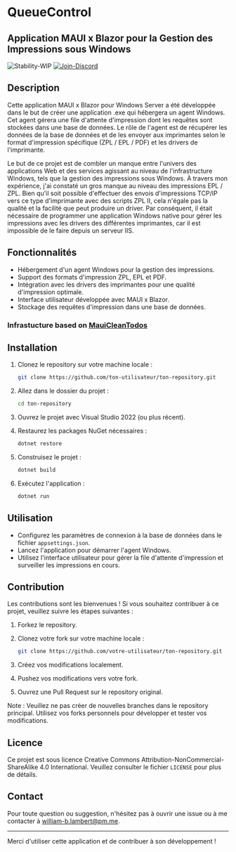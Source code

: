 # QueueControl
## Application MAUI x Blazor pour la Gestion des Impressions sous Windows
![Stability-WIP](https://img.shields.io/badge/Stability-Travaux%20en%20cours-lightgrey.svg)
[![Join-Discord](https://img.shields.io/badge/Discord-Joindre%20le%20serveur-darkviolet.svg)](https://discord.gg/qmHVkUTn)


## Description

Cette application MAUI x Blazor pour Windows Server a été développée dans le but de créer une application .exe qui hébergera un agent Windows. Cet agent gérera une file d'attente d'impression dont les requêtes sont stockées dans une base de données. Le rôle de l'agent est de récupérer les données de la base de données et de les envoyer aux imprimantes selon le format d'impression spécifique (ZPL / EPL / PDF) et les drivers de l'imprimante.

Le but de ce projet est de combler un manque entre l'univers des applications Web et des services agissant au niveau de
l'infrastructure Windows, tels que la gestion des impressions sous Windows. 
À travers mon expérience, j'ai constaté un gros manque au niveau des impressions EPL / ZPL. 
Bien qu'il soit possible d'effectuer des envois d'impressions TCP/IP vers ce type d'imprimante avec des scripts ZPL II,
cela n'égale pas la qualité et la facilité que peut produire un driver. Par conséquent, il était nécessaire de programmer une application Windows native pour gérer les impressions avec les drivers des différentes imprimantes, car il est impossible de le faire depuis un serveur IIS.

## Fonctionnalités

- Hébergement d'un agent Windows pour la gestion des impressions.
- Support des formats d'impression ZPL, EPL et PDF.
- Intégration avec les drivers des imprimantes pour une qualité d'impression optimale.
- Interface utilisateur développée avec MAUI x Blazor.
- Stockage des requêtes d'impression dans une base de données.

### Infrastucture based on [MauiCleanTodos](https://github.com/matt-goldman/MauiCleanTodos)

## Installation

1. Clonez le repository sur votre machine locale :

    ```bash
    git clone https://github.com/ton-utilisateur/ton-repository.git
    ```

2. Allez dans le dossier du projet :

    ```bash
    cd ton-repository
    ```

3. Ouvrez le projet avec Visual Studio 2022 (ou plus récent).

4. Restaurez les packages NuGet nécessaires :

    ```bash
    dotnet restore
    ```

5. Construisez le projet :

    ```bash
    dotnet build
    ```

6. Exécutez l'application :

    ```bash
    dotnet run
    ```

## Utilisation

- Configurez les paramètres de connexion à la base de données dans le fichier `appsettings.json`.
- Lancez l'application pour démarrer l'agent Windows.
- Utilisez l'interface utilisateur pour gérer la file d'attente d'impression et surveiller les impressions en cours.

## Contribution

Les contributions sont les bienvenues ! Si vous souhaitez contribuer à ce projet, veuillez suivre les étapes suivantes :

1. Forkez le repository.
2. Clonez votre fork sur votre machine locale :

    ```bash
    git clone https://github.com/votre-utilisateur/ton-repository.git
    ```

3. Créez vos modifications localement.
4. Pushez vos modifications vers votre fork.
5. Ouvrez une Pull Request sur le repository original.

Note : Veuillez ne pas créer de nouvelles branches dans le repository principal. Utilisez vos forks personnels pour développer et tester vos modifications.

## Licence

Ce projet est sous licence Creative Commons Attribution-NonCommercial-ShareAlike 4.0 International. Veuillez consulter le fichier `LICENSE` pour plus de détails.

## Contact

Pour toute question ou suggestion, n'hésitez pas à ouvrir une issue ou à me contacter à [william-b.lambert@pm.me](mailto:william-b.lambert@pm.me).

---

Merci d'utiliser cette application et de contribuer à son développement !